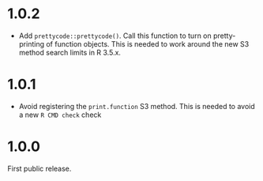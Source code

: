 
# 1.0.2

* Add `prettycode::prettycode()`. Call this function to turn on
  pretty-printing of function objects. This is needed to work around
  the new S3 method search limits in R 3.5.x.

# 1.0.1

* Avoid registering the `print.function` S3 method. This is needed to
  avoid a new `R CMD check` check

# 1.0.0

First public release.
